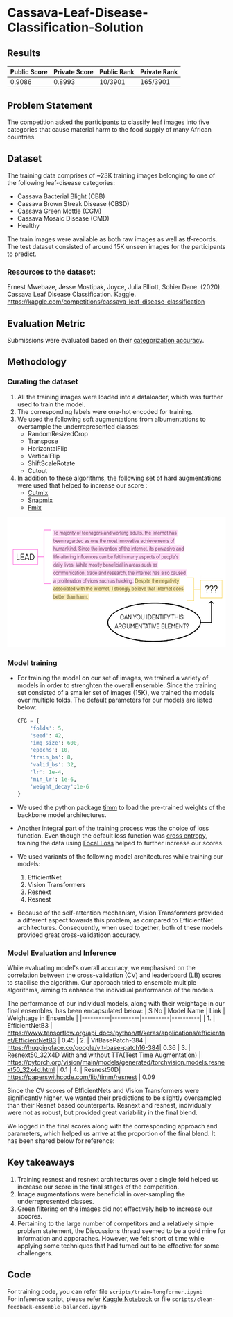 # Cassava-Leaf-Disease-Classification-Solution

## Results
| Public Score | Private Score | Public Rank | Private Rank |
|----------|----------|----------|----------|
| 0.9086 | 0.8993 | 10/3901  | 165/3901

## Problem Statement  
The competition asked the participants to classify leaf images into five categories that cause material harm to the food supply of many African countries.

## Dataset
The training data comprises of ~23K training images belonging to one of the following leaf-disease categories:
* Cassava Bacterial Blight (CBB)
* Cassava Brown Streak Disease (CBSD)
* Cassava Green Mottle (CGM)
* Cassava Mosaic Disease (CMD)
* Healthy

The train images were available as both raw images as well as tf-records. The test dataset consisted of around 15K unseen images for the participants to predict.

### Resources to the dataset:  
Ernest Mwebaze, Jesse Mostipak, Joyce, Julia Elliott, Sohier Dane. (2020). Cassava Leaf Disease Classification. Kaggle. https://kaggle.com/competitions/cassava-leaf-disease-classification

## Evaluation Metric  
Submissions were evaluated based on their [categorization accuracy](https://developers.google.com/machine-learning/crash-course/classification/accuracy).

## Methodology

### Curating the dataset
1. All the training images were loaded into a dataloader, which was further used to train the model.
2. The corresponding labels were one-hot encoded for training.
3. We used the following soft augmentations from albumentations to oversample the underrepresented classes:
   * RandomResizedCrop
   * Transpose
   * HorizontalFlip
   * VerticalFlip
   * ShiftScaleRotate
   * Cutout
4. In addition to these algorithms, the following set of hard augmentations were used that helped to increase our score :
   * [Cutmix](https://paperswithcode.com/method/cutmix#:~:text=CutMix%20is%20an%20image%20data,of%20pixels%20of%20combined%20images.)
   * [Snapmix](https://arxiv.org/abs/2012.04846)
   * [Fmix](https://paperswithcode.com/method/fmix)
<img src="https://github.com/namantuli18/Feedback-Prize-Longformer-Ensemble/blob/main/imgs/dataset.png" width="600" height="300" />

### Model training 
* For training the model on our set of images, we trained a variety of models in order to strenghten the overall ensemble. Since the training set consisted of a smaller set of images (15K), we trained the models over multiple folds.
The default parameters for our models are listed below:
    ```python
    CFG = {
        'folds': 5,
        'seed': 42,
        'img_size': 600,
        'epochs': 10,
        'train_bs': 8,
        'valid_bs': 32,
        'lr': 1e-4,
        'min_lr': 1e-6,
        'weight_decay':1e-6
    }
    ```
* We used the python package [timm](https://pypi.org/project/timm/) to load the pre-trained weights of the backbone model architectures.
* Another integral part of the training process was the choice of loss function. Even though the default loss function was [cross entropy](https://pytorch.org/docs/stable/generated/torch.nn.CrossEntropyLoss.html), training the data using [Focal Loss](https://github.com/clcarwin/focal_loss_pytorch) helped to further increase our scores. 
* We used variants of the following model architectures while training our models:
  1. EfficientNet
  2. Vision Transformers
  3. Resnext
  4. Resnest

* Because of the self-attention mechanism, Vision Transformers provided a different aspect towards this problem, as compared to EfficientNet architectures. Consequently, when used together, both of these models provided great cross-validatioon accuracy. 

### Model Evaluation and Inference

While evaluating model's overall accuracy, we emphasised on the correlation between the cross-validation (CV) and leaderboard (LB) scores to stabilise the algorithm. Our approach tried to ensemble multiple algorithms, aiming to enhance the individual performance of the models.


The performance of our individual models, along with their weightage in our final ensembles, has been encapsulated below:
| S No | Model Name | Link | Weightage in Ensemble |
|----------|----------|----------|----------|
| 1. | EfficientNetB3 | https://www.tensorflow.org/api_docs/python/tf/keras/applications/efficientnet/EfficientNetB3 | 0.45
| 2. | VitBasePatch-384 | https://huggingface.co/google/vit-base-patch16-384| 0.36
| 3. | Resnext50_32X4D With and without TTA(Test Time Augmentation) | https://pytorch.org/vision/main/models/generated/torchvision.models.resnext50_32x4d.html | 0.1
| 4. | Resnest50D| https://paperswithcode.com/lib/timm/resnest | 0.09

Since the CV scores of EfficientNets and Vision Transformers were significantly higher, we wanted their predictions to be slightly oversampled than their Resnet based counterparts. Resnext and resnest, individually were not as robust, but provided great variability in the final blend.

We logged in the final scores along with the corresponding approach and parameters, which helped us arrive at the proportion of the final blend. It has been shared below for reference:

## Key takeaways
1. Training resnest and resnext architectures over a single fold helped us increase our score in the final stages of the competition.
2. Image augmentations were beneficial in over-sampling the underrepresented classes.
3. Green filtering on the images did not effectively help to increase our scoores.
4. Pertaining to the large number of competitors and a relatively simple problem statement, the Discussions thread seemed to be a gold mine for information and apporaches. However, we felt short of time while applying some techniques that had turned out to be effective for some challengers.

## Code 
For training code, you can refer file `scripts/train-longformer.ipynb`  
For inference script, please refer [Kaggle Notebook](https://www.kaggle.com/code/namantuli/clean-feedback-ensemble-balanced) or file `scripts/clean-feedback-ensemble-balanced.ipynb`
